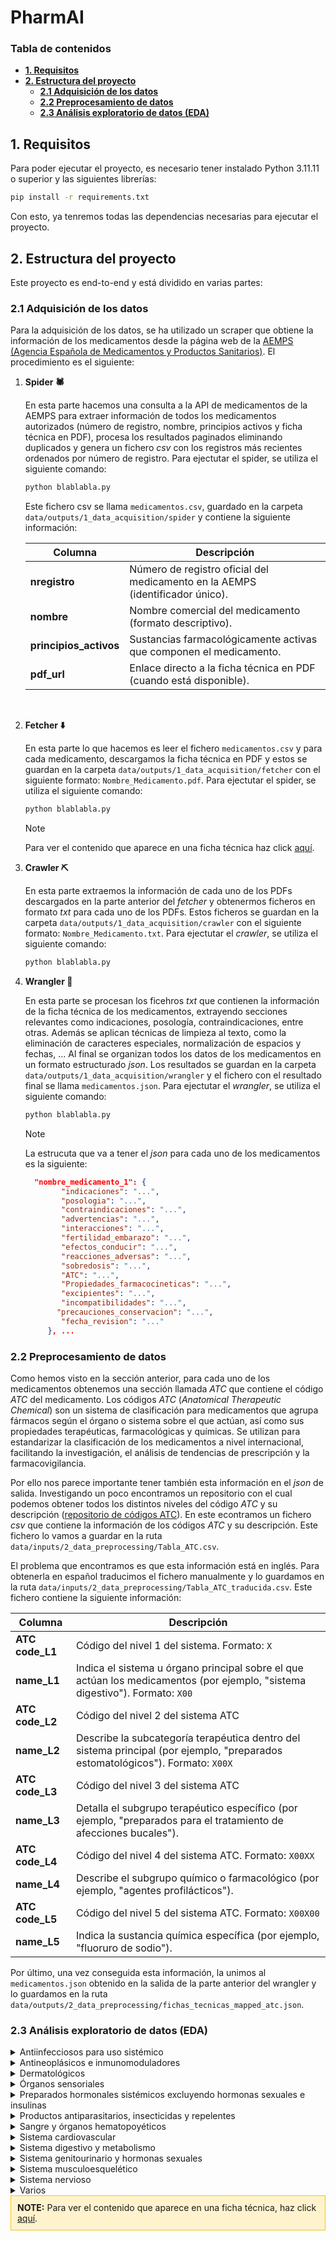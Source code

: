 # **PharmAI**

### **Tabla de contenidos**

- [**1. Requisitos**](#1-requisitos) <br>
- [**2. Estructura del proyecto**](#2-estructura-del-proyecto) <br>
   - [**2.1 Adquisición de los datos**](#21-adquisición-de-los-datos)
   - [**2.2 Preprocesamiento de datos**](#22-preprocesamiento-de-datos)
   - [**2.3 Análisis exploratorio de datos (EDA)**](#23-análisis-exploratorio-de-datos-eda)


## **1. Requisitos**
Para poder ejecutar el proyecto, es necesario tener instalado Python 3.11.11 o superior y las siguientes librerías:

```bash
pip install -r requirements.txt
```
Con esto, ya tenremos todas las dependencias necesarias para ejecutar el proyecto.

## **2. Estructura del proyecto**

Este proyecto es end-to-end y está dividido en varias partes:

### **2.1 Adquisición de los datos**

Para la adquisición de los datos, se ha utilizado un scraper que obtiene la información de los medicamentos desde la página web de la [AEMPS (Agencia Española de Medicamentos y Productos Sanitarios)](https://cima.aemps.es/cima/publico/lista.html). El procedimiento es el siguiente:

1. **Spider 🕷️**

   En esta parte hacemos una consulta a la API de medicamentos de la AEMPS para extraer información de todos los medicamentos autorizados (número de registro, nombre, principios activos y ficha técnica en PDF), procesa los resultados paginados eliminando duplicados y genera un fichero _csv_ con los registros más recientes ordenados por número de registro. Para ejectutar el spider, se utiliza el siguiente comando:

   ```bash
   python blablabla.py
   ```

   Este fichero csv se llama `medicamentos.csv`, guardado en la carpeta `data/outputs/1_data_acquisition/spider` y contiene la siguiente información:

      | Columna              | Descripción                                                                 |
   |----------------------|-----------------------------------------------------------------------------|
   | **nregistro**        | Número de registro oficial del medicamento en la AEMPS (identificador único). |
   | **nombre**           | Nombre comercial del medicamento (formato descriptivo).                     |
   | **principios_activos** | Sustancias farmacológicamente activas que componen el medicamento.         |
   | **pdf_url**          | Enlace directo a la ficha técnica en PDF (cuando está disponible).          |

<br>

2. **Fetcher ⬇️​**

   En esta parte lo que hacemos es leer el fichero `medicamentos.csv` y para cada medicamento, descargamos la ficha técnica en PDF y estos se guardan en la carpeta `data/outputs/1_data_acquisition/fetcher` con el siguiente formato: `Nombre_Medicamento.pdf`.  Para ejectutar el spider, se utiliza el siguiente comando:

   ```bash
   python blablabla.py
   ```

   > [!NOTE] 
   > Para ver el contenido que aparece en una ficha técnica haz click [aquí](https://cima.aemps.es/cima/pdfs/ft/99122002/FT_99122002.pdf).

3. **Crawler ⛏️**

   En esta parte extraemos la información de cada uno de los PDFs descargados en la parte anterior del _fetcher_ y obtenermos ficheros en formato _txt_ para cada uno de los PDFs. Estos ficheros se guardan en la carpeta `data/outputs/1_data_acquisition/crawler` con el siguiente formato: `Nombre_Medicamento.txt`.  Para ejectutar el _crawler_, se utiliza el siguiente comando:

   ```bash
   python blablabla.py
   ```


4. **Wrangler 📄**

   En esta parte se procesan los ficehros _txt_ que contienen la información de la ficha técnica de los medicamentos, extrayendo secciones relevantes como indicaciones, posología, contraindicaciones, entre otras. Además se aplican técnicas de limpieza al texto, como la eliminación de caracteres especiales, normalización de espacios y fechas, ... Al final se organizan todos los datos de los medicamentos en un formato estructurado _json_. Los resultados se guardan en la carpeta `data/outputs/1_data_acquisition/wrangler` y el fichero con el resultado final se llama `medicamentos.json`. Para ejectutar el _wrangler_, se utiliza el siguiente comando:

   ```bash
   python blablabla.py
   ```

   > [!NOTE]
   > La estrucuta que va a tener el _json_ para cada uno de los medicamentos es la siguiente:
   > ```json
   >   "nombre_medicamento_1": {
   >         "indicaciones": "...",
   >         "posologia": "...",
   >         "contraindicaciones": "...",
   >         "advertencias": "...",
   >         "interacciones": "...",
   >         "fertilidad_embarazo": "...",
   >         "efectos_conducir": "...",
   >         "reacciones_adversas": "...",
   >         "sobredosis": "...",
   >         "ATC": "...",
   >         "Propiedades_farmacocineticas": "...",
   >         "excipientes": "...",
   >         "incompatibilidades": "...",
   >        "precauciones_conservacion": "...",
   >         "fecha_revision": "..."
   >      }, ...
   >   ```

### **2.2 Preprocesamiento de datos**
Como hemos visto en la sección anterior, para cada uno de los medicamentos obtenemos una sección llamada _ATC_ que contiene el código _ATC_ del medicamento. Los códigos _ATC_ (_Anatomical Therapeutic Chemical_) son un sistema de clasificación para medicamentos que agrupa fármacos según el órgano o sistema sobre el que actúan, así como sus propiedades terapéuticas, farmacológicas y químicas. Se utilizan para estandarizar la clasificación de los medicamentos a nivel internacional, facilitando la investigación, el análisis de tendencias de prescripción y la farmacovigilancia.

Por ello nos parece importante tener también esta información en el _json_ de salida. Investigando un poco encontramos un repositorio con el cual podemos obtener todos los distintos niveles del código _ATC_ y su descripción ([repositorio de códigos ATC](https://github.com/sarrabenyahia/webscrap_health_monitoring.git)). En este econtramos un fichero _csv_ que contiene la información de los códigos _ATC_ y su descripción. Este fichero lo vamos a guardar en la ruta `data/inputs/2_data_preprocessing/Tabla_ATC.csv`.

El problema que encontramos es que esta información está en inglés. Para obtenerla en español traducimos el fichero manualmente y lo guardamos en la ruta `data/inputs/2_data_preprocessing/Tabla_ATC_traducida.csv`. Este fichero contiene la siguiente información:

| Columna        | Descripción                                                                                     |
|----------------|-------------------------------------------------------------------------------------------------|
| **ATC code_L1** | Código del nivel 1 del sistema. Formato: `X`  |
| **name_L1**     | Indica el sistema u órgano principal sobre el que actúan los medicamentos (por ejemplo, "sistema digestivo"). Formato: `X00`  |
| **ATC code_L2** | Código del nivel 2 del sistema ATC |
| **name_L2**     | Describe la subcategoría terapéutica dentro del sistema principal (por ejemplo, "preparados estomatológicos"). Formato: `X00X` |
| **ATC code_L3** | Código del nivel 3 del sistema ATC |
| **name_L3**     | Detalla el subgrupo terapéutico específico (por ejemplo, "preparados para el tratamiento de afecciones bucales"). |
| **ATC code_L4** | Código del nivel 4 del sistema ATC. Formato: `X00XX`|
| **name_L4**     | Describe el subgrupo químico o farmacológico (por ejemplo, "agentes profilácticos"). |
| **ATC code_L5** | Código del nivel 5 del sistema ATC. Formato: `X00X00` |
| **name_L5**     | Indica la sustancia química específica (por ejemplo, "fluoruro de sodio"). |

Por último, una vez conseguida esta información, la unimos al `medicamentos.json` obtenido en la salida de la parte anterior del wrangler y lo guardamos en la ruta `data/outputs/2_data_preprocessing/fichas_tecnicas_mapped_atc.json`.

### **2.3 Análisis exploratorio de datos (EDA)**


<details>
  <summary>Antiinfecciosos para uso sistémico</summary>
  <img src="data\outputs\3_eda\wordclouds\antiinfecciosos_para_uso_sistémico.png" alt="Imagen para antiinfecciosos_para_uso_sistémico">
</details>

<details>
  <summary>Antineoplásicos e inmunomoduladores</summary>
  <img src="data\outputs\3_eda\wordclouds\antineoplásicos_e_inmunomoduladores.png" alt="Imagen para antineoplásicos_e_inmunomoduladores">
</details>

<details>
  <summary>Dermatológicos</summary>
  <img src="data\outputs\3_eda\wordclouds\dermatológicos.png" alt="Imagen para dermatológicos"> 
</details>

<details>
  <summary>Órganos sensoriales</summary>
   <img src="data\outputs\3_eda\wordclouds\órganos_sensoriales.png" alt="Imagen para órganos_sensoriales">
</details>

<details>
  <summary>Preparados hormonales sistémicos excluyendo hormonas sexuales e insulinas</summary>
   <img src="data\outputs\3_eda\wordclouds\preparados_hormonales_sistémicos__excluyendo_hormonas_sexuales_e_insulinas.png" alt="Imagen para preparados_hormonales_sistémicos_excluyendo_hormonas_sexuales_e_insulinas">
</details>

<details>
  <summary>Productos antiparasitarios, insecticidas y repelentes</summary>
   <img src="data\outputs\3_eda\wordclouds\productos_antiparasitarios__insecticidas_y_repelentes.png" alt="Imagen para productos_antiparasitarios_insecticidas_y_repelentes">
</details>

<details>
  <summary>Sangre y órganos hematopoyéticos</summary>
   <img src="data\outputs\3_eda\wordclouds\sangre_y_órganos_hematopoyéticos.png" alt="Imagen para sangre_y_órganos_hematopoyéticos">
</details>

<details>
  <summary>Sistema cardiovascular</summary>
   <img src="data\outputs\3_eda\wordclouds\sistema_cardiovascular.png" alt="Imagen para sistema_cardiovascular">
</details>

<details>
  <summary>Sistema digestivo y metabolismo</summary>
   <img src="data\outputs\3_eda\wordclouds\sistema_digestivo_y_metabolismo.png" alt="Imagen para sistema_digestivo_y_metabolismo">
</details>

<details>
  <summary>Sistema genitourinario y hormonas sexuales</summary>
   <img src="data\outputs\3_eda\wordclouds\sistema_genitourinario_y_hormonas_sexuales.png" alt="Imagen para sistema_genitourinario_y_hormonas_sexuales">
</details>

<details>
  <summary>Sistema musculoesquelético</summary>
   <img src="data\outputs\3_eda\wordclouds\sistema_musculoesquelético.png" alt="Imagen para sistema_musculoesquelético">
</details>

<details>
  <summary>Sistema nervioso</summary>
   <img src="data\outputs\3_eda\wordclouds\sistema_nervioso.png" alt="Imagen para sistema_nervioso">
</details>  

<details>
  <summary>Varios</summary>
   <img src="data\outputs\3_eda\wordclouds\varios.png" alt="Imagen para varios">
</details>



<div style="border: 1px solid #f1c40f; background-color: #fff3cd; padding: 10px;">
  <strong>NOTE:</strong> Para ver el contenido que aparece en una ficha técnica, haz click <a href="#">aquí</a>.
</div>